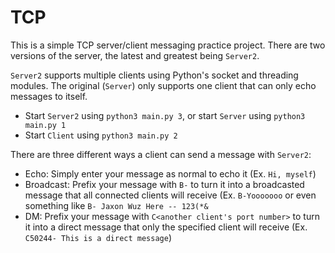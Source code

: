 # TCP

This is a simple TCP server/client messaging practice project. There are two versions of the server, the latest and greatest being `Server2`.

`Server2` supports multiple clients using Python's socket and threading modules. The original (`Server`) only supports one client that can only echo messages to itself.

- Start `Server2` using `python3 main.py 3`, or start `Server` using `python3 main.py 1`
- Start `Client` using `python3 main.py 2`

There are three different ways a client can send a message with `Server2`:
- Echo: Simply enter your message as normal to echo it (Ex. `Hi, myself`)
- Broadcast: Prefix your message with `B-` to turn it into a broadcasted message that all connected clients will receive (Ex. `B-Yooooooo` or even something like `B- Jaxon Wuz Here -- 123(*&`
- DM: Prefix your message with `C<another client's port number>` to turn it into a direct message that only the specified client will receive (Ex. `C50244- This is a direct message`)
